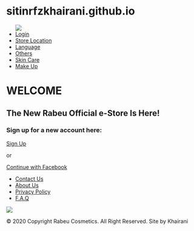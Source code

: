 # sitinrfzkhairani.github.io
<html lang="en">
<head>
    <link rel="stylesheet" href="https://fonts.googleapis.com/icon?family=Material+Icons">
    <meta charset="UTF-8">
    <meta name="viewport" content="width=device-width, initial-scale=1.0">
    <link rel="stylesheet" href="style proyek.css">
    <link href="picture/icon.png" rel="shortcut icon">
    <title>Rabeu</title>
</head>

<!-- HEADER -->
<div class="header"></div>

<!-- NAVIGASI -->
<div class="navigasi">
  <ul>
    <img class="logo" src="picture/logo rabeu.png"/>
    <li><a href="loginnn.html" class="contactus">Login</a></li>
    <li><a href="#store">Store Location</a></li>
    <li><a href="#language">Language</a></li>
    <li><a href="#others">Others</a></li>
    <li><a href="#skincare">Skin Care</a></li>
    <li><a href="#make up">Make Up</a></li>
  </ul>
</div>
</div>

<!-- BODY -->
<div class="main">
  <div class="left">
    <h1>WELCOME</h1>
    <h2>The New Rabeu Official e-Store Is Here!</h2>
    <h3>Sign up for a new account here: </h3>
    <!-- tombol -->
    <div class="btn-body">
    <a href="#" class="btn signup">Sign Up</a>
    <p>or</p>
    <a href="www.facebook.com" class="btn facebook">
    <!-- menggunakan span -->
        <span class="fa fa-facebook"></span>
        Continue with Facebook
    </a>
    <ul>
      <li><a href="contactus.html" class="contactus">Contact Us</a></li>
      <li><a href="aboutus">About Us</a></li>
      <li><a href="privacypolicy">Privacy Policy</a></li>
      <li><a href="faq">F.A.Q</a></li>
    </ul>
  </div>
</div>

  <div class="right">
    <img class="treat" src="picture/TREAT YOUR SKIN CORRECTLY.png"/>
  </div>

<!-- FOOTER -->
   <div class="footer">
<p>© 2020 Copyright Rabeu Cosmetics. All Right Reserved. Site by Khairani </p>
   </div>
</div>
